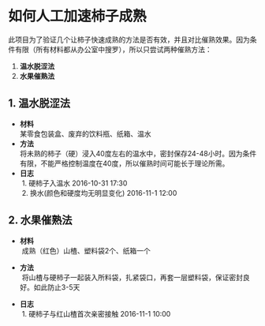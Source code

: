 # 如何人工加速柿子成熟
此项目为了验证几个让柿子快速成熟的方法是否有效，并且对比催熟效果。因为条件有限（所有材料都从办公室中搜罗），所以只尝试两种催熟方法：

1. **温水脱涩法**
2. **水果催熟法**

## 1. 温水脱涩法
* **材料**  
  某零食包装盒、废弃的饮料瓶、纸箱、温水
* **方法**  
  将未熟的柿子（硬）浸入40度左右的温水中，密封保存24-48小时。因为条件有限，不能严格控制温度在40度，所以催熟时间可能长于理论所需。
* **日志**  
  1. 硬柿子入温水 2016-10-31 17:30  
  2. 换水(颜色和硬度均无明显变化) 2016-11-1 12:00


## 2. 水果催熟法
* **材料**  
  成熟（红色）山楂、塑料袋2个、纸箱一个

* **方法**  
  将山楂与硬柿子一起装入所料袋，扎紧袋口，再套一层塑料袋，保证密封良好。如此防止3-5天
  
* **日志**  
  1. 硬柿子与红山楂首次亲密接触 2016-11-1 10:00
